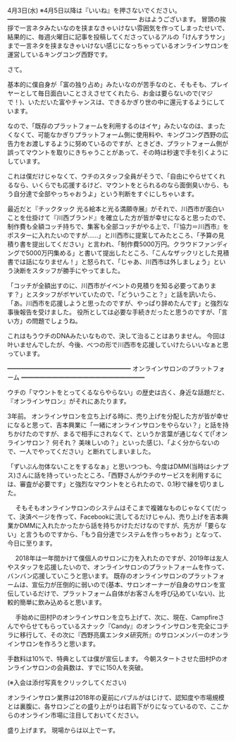 4月3日(水) ※4月5日以降は『いいね』を押さないでください。
━━━━━━━━━━━━━━━━━━━━━
おはようございます。
冒頭の挨拶で一言ネタみたいなのを挟まなきゃいけない雰囲気を作ってしまったせいで、結果的に、毎週火曜日に記事を投稿してくださっているアルの「けんすうサン」まで一言ネタを挟まなきゃいけない感じになっちゃっているオンラインサロンを運営しているキングコング西野です。

さて。

基本的に僕自身が「富の独り占め」みたいなのが苦手なのと、そもそも、プレイヤーとして毎日面白いことさえさせてくれたら、お金は要らないので(マジで！)、いただいた富やチャンスは、できるかぎり世の中に還元するようにしています。

なので、「既存のプラットフォームを利用するのはイヤ」みたいなのは、まったくなくて、可能なかぎりプラットフォーム側に使用料や、キングコング西野の広告力をお渡しするように努めているのですが、ときどき、プラットフォーム側が誤ってマウントを取りにきちゃうことがあって、その時は秒速で手を引くようにしています。

これは僕だけじゃなくて、ウチのスタッフ全員がそうで、「自由にやらせてくれるなら、いくらでも応援するけど、マウントをとられるのなら面倒臭いから、もう自分達で全部やっちゃおうよ」という判断をすぐにしちゃいます。

最近だと『チックタック 光る絵本と光る満願寺展』がそれで、川西市が面白いことを仕掛けて『川西ブランド』を確立した方が皆が幸せになると思ったので、制作費も全額コッチ持ちで、集客も全部コッチがやる上で、「『協力＝川西市』をポスターに入れたいのですが……」と川西市に提案してみたところ、「予算の見積り書を提出してください」と言われ、「制作費5000万円。クラウドファンディングで5000万円集める」と書いて提出したところ、「こんなザックリとした見積書では話になりません！」と怒られて、「じゃあ、川西市は外しましょう」という決断をスタッフが勝手にやってました。

「コッチが全額出すのに、川西市がイベントの見積りを知る必要ってあります？」とスタッフがボヤいていたので、「どういうこと？」と話を訊いたら、「あ。川西市を応援しようと思ったのですが、やっぱり辞めたんです」と強烈な事後報告を受けました。
役所としては必要な手続きだったと思うのですが、「言い方」の問題でしょうね。

これはもうウチのDNAみたいなもので、決して治ることはありません。
今回は叶いませんでしたが、今後、べつの形で川西市を応援していけたらいいなぁと思っています。

━━━━━━━━━━━━━━━━━━━━
オンラインサロンのプラットフォーム
━━━━━━━━━━━━━━━━━━━━

ウチの「マウントをとってくるならやらない」の歴史は古く、身近な話題だと、『オンラインサロン』がそれにあたります。

3年前。
オンラインサロンを立ち上げる時に、売り上げを分配した方が皆が幸せになると思って、吉本興業に「一緒にオンラインサロンをやらない？」と話を持ちかけたのですが、まるで相手にされなくて、というか言葉が通じなくて(「オンラインサロン？ 何それ？ 美味しいの？」といった感じ)、「よく分からないので、一人でやってください」と断れてしまいました。

「ずいぶん勿体ないことをするなぁ」と思いつつも、今度はDMM(当時はシナプス)さんに話を持っていったところ、「西野さんがウチのサービスを利用するには、審査が必要です」と強烈なマウントをとられたので、0.1秒で縁を切りました。

　
そもそもオンラインサロンのシステムはそこまで複雑なものじゃなくて(だって、決済ページを作って、Facebookに流してるだけじゃん)、売り上げを吉本興業かDMMに入れたかったから話を持ちかけただけなのですが、先方が「要らない」と言うものですから、「もう自分達でシステムを作っちゃおう」となって、今日に至ります。

　
2018年は一年間かけて僕個人のサロンに力を入れたのですが、2019年は友人やスタッフを応援したいので、オンラインサロンのプラットフォームを作って、バンバン応援していこうと思います。
既存のオンラインサロンのプラットフォームは、宣伝力が圧倒的に弱いので(基本、サロンオーナーが自身のサロンを宣伝しているだけで、プラットフォーム自体がお客さんを呼び込めていない)、比較的簡単に飲み込めると思います。

　
手始めに田村Pのオンラインサロンを立ち上げて、次に、現在、Campfireさんでやらせてもらっているスナック『Candy』のオンラインサロンを完全にコチラに移行して、その次に『西野亮廣エンタメ研究所』のサロンメンバーのオンラインサロンを作ろうと思います。

手数料は10%で、特典としては僕が宣伝します。
今朝スタートさせた田村Pのオンラインサロンの会員数は、すでに150人を突破。

(※入会は添付写真をクリックしてください)

オンラインサロン業界は2018年の夏前にバブルがはじけて、認知度や市場規模とは裏腹に、各サロンごとの盛り上がりは右肩下がりになっているので、ここからのオンライン市場に注目しておいてください。

盛り上げます。
現場からは以上でーす。
